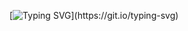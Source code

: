 [![Typing SVG](https://readme-typing-svg.demolab.com?font=Fira+Code&pause=1000&color=F7A0C8&random=false&width=435&lines=Hi%2Cthere+is+Sevule.)](https://git.io/typing-svg)

